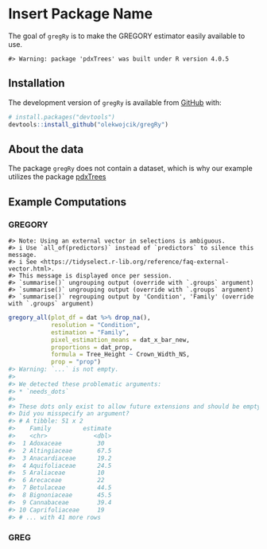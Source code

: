 
<!-- README.md is generated from README.Rmd. Please edit that file -->

<!-- You'll still need to render `README.Rmd` regularly, to keep `README.md` up-to-date. `devtools::build_readme()` is handy for this.  -->

# Insert Package Name

<!-- badges: start -->

<!-- badges: end -->

The goal of `gregRy` is to make the GREGORY estimator easily available
to use.

    #> Warning: package 'pdxTrees' was built under R version 4.0.5

## Installation

The development version of `gregRy` is available from
[GitHub](https://github.com/) with:

``` r
# install.packages("devtools")
devtools::install_github("olekwojcik/gregRy")
```

## About the data

The package `gregRy` does not contain a dataset, which is why our
example utilizes the package [pdxTrees]()

## Example Computations

### GREGORY

    #> Note: Using an external vector in selections is ambiguous.
    #> i Use `all_of(predictors)` instead of `predictors` to silence this message.
    #> i See <https://tidyselect.r-lib.org/reference/faq-external-vector.html>.
    #> This message is displayed once per session.
    #> `summarise()` ungrouping output (override with `.groups` argument)
    #> `summarise()` ungrouping output (override with `.groups` argument)
    #> `summarise()` regrouping output by 'Condition', 'Family' (override with `.groups` argument)

``` r
gregory_all(plot_df = dat %>% drop_na(),
            resolution = "Condition",
            estimation = "Family",
            pixel_estimation_means = dat_x_bar_new,
            proportions = dat_prop,
            formula = Tree_Height ~ Crown_Width_NS,
            prop = "prop")
#> Warning: `...` is not empty.
#> 
#> We detected these problematic arguments:
#> * `needs_dots`
#> 
#> These dots only exist to allow future extensions and should be empty.
#> Did you misspecify an argument?
#> # A tibble: 51 x 2
#>    Family         estimate
#>    <chr>             <dbl>
#>  1 Adoxaceae          30  
#>  2 Altingiaceae       67.5
#>  3 Anacardiaceae      19.2
#>  4 Aquifoliaceae      24.5
#>  5 Araliaceae         10  
#>  6 Arecaceae          22  
#>  7 Betulaceae         44.5
#>  8 Bignoniaceae       45.5
#>  9 Cannabaceae        39.4
#> 10 Caprifoliaceae     19  
#> # ... with 41 more rows
```

### GREG
